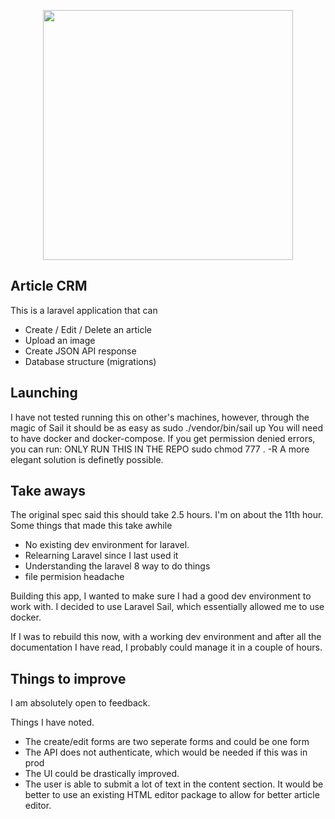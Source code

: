 <p align="center"><a href="https://laravel.com" target="_blank"><img src="https://raw.githubusercontent.com/laravel/art/master/logo-lockup/5%20SVG/2%20CMYK/1%20Full%20Color/laravel-logolockup-cmyk-red.svg" width="400"></a></p>


## Article CRM

This is a laravel application that can

- Create / Edit / Delete an article
- Upload an image
- Create JSON API response
- Database structure (migrations)

## Launching

I have not tested running this on other's machines, however, through the magic of Sail it should be as easy as
    sudo ./vendor/bin/sail up
You will need to have docker and docker-compose.
If you get permission denied errors, you can run:
ONLY RUN THIS IN THE REPO
    sudo chmod 777 . -R
A more elegant solution is definetly possible.

## Take aways

The original spec said this should take 2.5 hours. I'm on about the 11th hour.
Some things that made this take awhile

- No existing dev environment for laravel.
- Relearning Laravel since I last used it
- Understanding the laravel 8 way to do things
- file permision headache

Building this app, I wanted to make sure I had a good dev environment to work with.
I decided to use Laravel Sail, which essentially allowed me to use docker.

If I was to rebuild this now, with a working dev environment and after all the documentation I have read, I probably could manage it in a couple of hours.


## Things to improve

I am absolutely open to feedback.

Things I have noted.

- The create/edit forms are two seperate forms and could be one form
- The API does not authenticate, which would be needed if this was in prod
- The UI could be drastically improved.
- The user is able to submit a lot of text in the content section. It would be better to use an existing HTML editor package to allow for better article editor.
